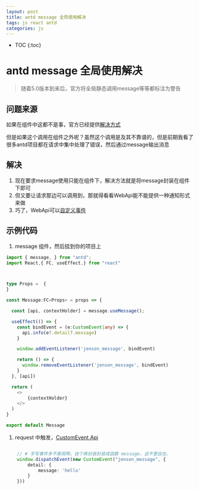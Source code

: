 ```yaml
---
layout: post
title: antd message 全局使用解决
tags: js react antd
categories: js
---
```



* TOC
{:toc}

# antd message 全局使用解决

> 随着5.0版本到来后，官方将全局静态调用message等等都标注为警告

## 问题来源

如果在组件中这都不是事，官方已经提供[解决方式](https://ant-design.antgroup.com/components/app-cn#%E5%9F%BA%E7%A1%80%E7%94%A8%E6%B3%95)

但是如果这个调用在组件之外呢？虽然这个调用是及其不靠谱的，但是前期我看了很多antd项目都在请求中集中处理了错误，然后通过message输出消息

## 解决

1. 现在要求message使用只能在组件下，解决方法就是将message封装在组件下即可
1. 但又要让请求那边可以调用到，那就得看看WebApi能不能提供一种通知形式来做
1. 巧了，WebApi可以[自定义事件](https://developer.mozilla.org/en-US/docs/Web/API/EventTarget/addEventListener)

## 示例代码

1. message 组件，然后挂到你的项目上

```typescript
import { message, } from "antd";
import React,{ FC, useEffect,} from "react"



type Props =  {
}

const Message:FC<Props> = props => {

  const [api, contextHolder] = message.useMessage();

  useEffect(() => {
    const bindEvent = (e:CustomEvent|any) => {
      api.info(e?.detail?.message)
    }

    window.addEventListener('jenson_message', bindEvent)

    return () => {
      window.removeEventListener('jenson_message', bindEvent)
    }
  }, [api])

  return (
    <>
        {contextHolder}
    </>
  )
}

export default Message
```

1. request 中触发，[CustomEvent Api](https://developer.mozilla.org/en-US/docs/Web/API/CustomEvent/CustomEvent#detail)

```typescript

    // # 手写事件多不美观啊，自个再封装封装成函数 message，这不更自在。
    window.dispatchEvent(new CustomEvent("jenson_message", {
        detail: {
            message: 'hello'
        }
    }))
```
